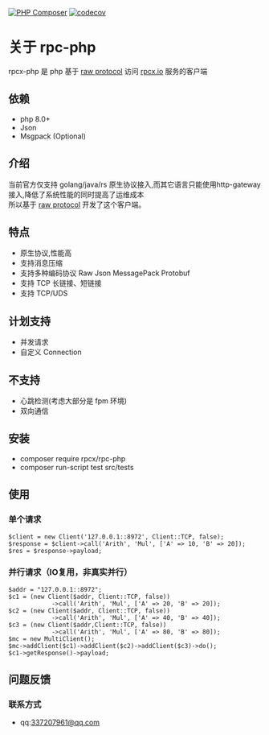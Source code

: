 [![PHP Composer](https://github.com/banzhang/rpcx-php/actions/workflows/php.yml/badge.svg)](https://github.com/banzhang/rpcx-php/actions/workflows/php.yml)
[![codecov](https://codecov.io/github/banzhang/rpcx-php/graph/badge.svg?token=J8ZGOEGQKR)](https://codecov.io/github/banzhang/rpcx-php)
# 关于 rpc-php

rpcx-php 是 php 基于 [raw protocol](https://doc.rpcx.io/part5/protocol.html)  访问 [rpcx.io](https://rpcx.io/) 服务的客户端  

## 依赖
- php 8.0+
- Json
- Msgpack (Optional)

## 介绍
当前官方仅支持 golang/java/rs 原生协议接入,而其它语言只能使用http-gateway接入,降低了系统性能的同时提高了运维成本  
所以基于 [raw protocol](https://doc.rpcx.io/part5/protocol.html) 开发了这个客户端。

## 特点

- 原生协议,性能高
- 支持消息压缩 
- 支持多种编码协议 Raw Json MessagePack Protobuf
- 支持 TCP 长链接、短链接
- 支持 TCP/UDS

## 计划支持
- 并发请求
- 自定义 Connection

## 不支持
- 心跳检测(考虑大部分是 fpm 环境)
- 双向通信

## 安装
- composer require rpcx/rpc-php
- composer run-script test src/tests

## 使用
### 单个请求
```
$client = new Client('127.0.0.1::8972', Client::TCP, false);
$response = $client->call('Arith', 'Mul', ['A' => 10, 'B' => 20]);
$res = $response->payload;
```
### 并行请求（IO复用，非真实并行）
```
$addr = "127.0.0.1::8972";
$c1 = (new Client($addr, Client::TCP, false))
            ->call('Arith', 'Mul', ['A' => 20, 'B' => 20]);
$c2 = (new Client($addr, Client::TCP, false))
            ->call('Arith', 'Mul', ['A' => 40, 'B' => 40]);
$c3 = (new Client($addr,Client::TCP, false))
            ->call('Arith', 'Mul', ['A' => 80, 'B' => 80]);
$mc = new MultiClient();
$mc->addClient($c1)->addClient($c2)->addClient($c3)->do();
$c1->getResponse()->payload;
```

## 问题反馈
### 联系方式
- qq:337207961@qq.com
